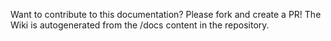  
Want to contribute to this documentation? Please fork and create a PR! The Wiki is autogenerated from the /docs content in the repository.